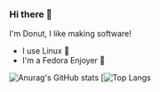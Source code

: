 ### Hi there 👋
I'm Donut, I like making software!
- I use Linux 🐧
- I'm a Fedora Enjoyer 🤔

![Anurag's GitHub stats](https://github-readme-stats.vercel.app/api?username=donutdev&show_icons=true&theme=radical)
[![Top Langs](https://github-readme-stats.vercel.app/api/top-langs/?username=donutdev&show_icons=true&theme=radical)


<!--
**DonutDev/donutdev** is a ✨ _special_ ✨ repository because its `README.md` (this file) appears on your GitHub profile.


